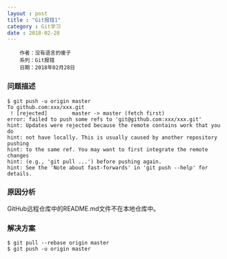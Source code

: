 ```yaml
---
layout : post
title : "Git报错1"
category : Git学习
date : 2018-02-28
---
```


        作者：没有语言的傻子
        系列：Git报错
        日期：2018年02月28日

### 问题描述

```
$ git push -u origin master
To github.com:xxx/xxx.git
 ! [rejected]        master -> master (fetch first)
error: failed to push some refs to 'git@github.com:xxx/xxx.git'
hint: Updates were rejected because the remote contains work that you do
hint: not have locally. This is usually caused by another repository pushing
hint: to the same ref. You may want to first integrate the remote changes
hint: (e.g., 'git pull ...') before pushing again.
hint: See the 'Note about fast-forwards' in 'git push --help' for details.
```

### 原因分析
GitHub远程仓库中的README.md文件不在本地仓库中。 

### 解决方案

```
$ git pull --rebase origin master
$ git push -u origin master
```